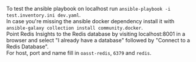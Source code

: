 To test the ansible playbook on localhost run
`ansible-playbook -i test.inventory.ini dev.yaml`.\
In case you're missing the ansible docker dependency install it with
`ansible-galaxy collection install community.docker`.\
Point Redis Insights to the Redis database by visiting localhost:8001 in a
browser and select "I already have a database" followed by "Connect to a Redis
Database".\
For host, port and name fill in `oasst-redis`, `6379` and `redis`.
